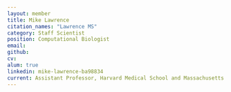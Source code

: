 ```yaml
---
layout: member
title: Mike Lawrence
citation_names: "Lawrence MS"
category: Staff Scientist
position: Computational Biologist
email:
github: 
cv:
alum: true
linkedin: mike-lawrence-ba98834
current: Assistant Professor, Harvard Medical School and Massachusetts General Hospital
---
```


